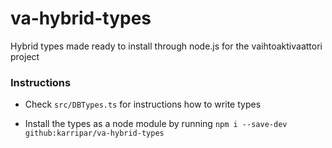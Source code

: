 # va-hybrid-types
Hybrid types made ready to install through node.js for the vaihtoaktivaattori project

### Instructions

- Check `src/DBTypes.ts` for instructions how to write types

- Install the types as a node module by running `npm i --save-dev github:karripar/va-hybrid-types`